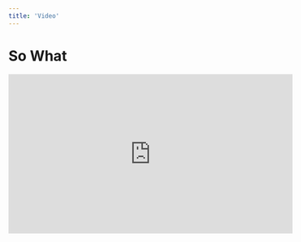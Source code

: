 ```yaml
---
title: 'Video'
---
```


# So What

<iframe width="560" height="315" src="https://www.youtube.com/embed/zqNTltOGh5c" title="YouTube video player" frameborder="0"></iframe>


